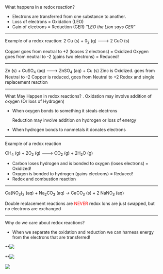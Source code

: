 
What happens in a redox reaction?
- Electrons are transferred from one substance to another.
- Loss of electrons = Oxidation (LEO)
- Gain of electrons = Reduction (GER)
						*"LEO the Lion says GER"*
---------------

Example of a redox reaction:
	2 Cu (s) + 0$_2$ (g) ---> 2 CuO (s)

Copper goes from neutral to +2 (looses 2 electrons) = Oxidized
Oxygen goes from neutral to -2 (gains two electrons) = Reduced!

----------------------
Zn (s) + CuSO$_4$  (aq) ---> ZnSO$_4$  (aq) + Cu (s)
	Zinc is Oxidized. goes from Neutral to -2 
	Copper is reduced, goes from Neutral to +2
									Redox and single replacement reaction

--------
What May Happen in redox reactions?
.
	Oxidation may involve addition of oxygen (Or loss of Hydrogen)
-  When oxygen bonds to something it steals electrons

	Reduction may involve addition on hydrogen or loss of energy
- When hydrogen bonds to nonmetals it donates electrons

--------------
Example of a redox reaction

CH$_4$ (g) + 2O$_2$ (g) ---> CO$_2$ (g) + 2H$_2$O (g)

- Carbon loses hydrogen and is bonded to oxygen (loses electrons) = Oxidized!
- Oxygen is bonded to hydrogen (gains electrons) = Reduced!
- Redox and combustion reaction

----

Ca(NO$_3$)$_2$ (aq) + Na$_2$CO$_3$ (aq) → CaCO$_3$ (s) + 2 NaNO$_3$ (aq)

Double replacement reactions are <span style="color:#ff0000">NEVER</span> redox
Ions are just swapped, but no electrons are exchanged

-----------

Why do we care about redox reactions?

- When we separate the oxidation and reduction we can harness energy from the electrons that are transferred!

**![](https://lh7-us.googleusercontent.com/vHQfgD4xkTjLcRVngge3lORh1CEPFD0X9apjUiwFAzObQniPyNWse3Sp4evCq7g7bN6k6ykhal0eV5Q1EgWoHaeKLzVFVNJo5wUiq4GBoKUtADtGQsffcVGgPA5zBFKERAztcFpgIKd9GquZJ5_In_aFZw=s2048)

**![](https://lh7-us.googleusercontent.com/tjLMzvDTZxznAMebTS0s_DUDODSh0NLr00aGQPt4JhPdUnXYcicnQSDKgZbDe0qXc-vCZLWk881Z4ciW1oeFOiOoZX39TgMI8f_4JdD5eJ7YeKlMz_k4rdUxP5nrHv24sCPvSreKWox3ADBobq4ykhS9gA=s2048)

**![](https://lh7-us.googleusercontent.com/Qm06VZxsU-0tYgx0H_xcTyLi7NKnxWJ7GGVfJ8ReBfQI8ssX1LDAjKMINMceqEfqm_hlhl8d58GwLUcgQEPxoHmzO6oKdxEkDMxDPuG2j7Shj1Gz-ycz4p0NFncUraFtHt648JIpiNq9FeMg9qsk8gHzJA=s2048)**